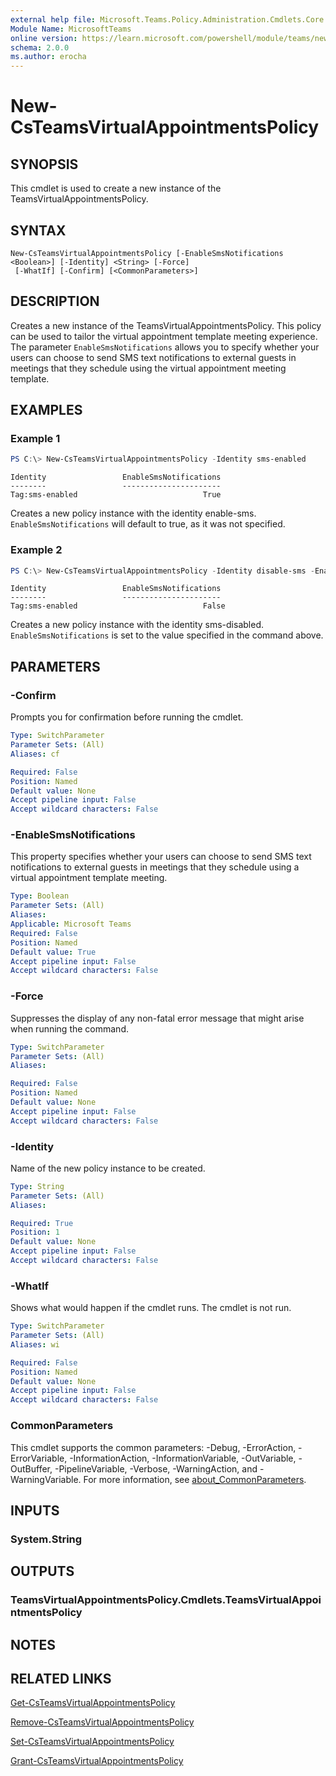 ```yaml
---
external help file: Microsoft.Teams.Policy.Administration.Cmdlets.Core.dll-Help.xml
Module Name: MicrosoftTeams
online version: https://learn.microsoft.com/powershell/module/teams/new-csteamsvirtualappointmentspolicy
schema: 2.0.0
ms.author: erocha
---
```


# New-CsTeamsVirtualAppointmentsPolicy

## SYNOPSIS
This cmdlet is used to create a new instance of the TeamsVirtualAppointmentsPolicy.

## SYNTAX

```
New-CsTeamsVirtualAppointmentsPolicy [-EnableSmsNotifications <Boolean>] [-Identity] <String> [-Force]
 [-WhatIf] [-Confirm] [<CommonParameters>]
```

## DESCRIPTION
Creates a new instance of the TeamsVirtualAppointmentsPolicy. This policy can be used to tailor the virtual appointment template meeting experience. The parameter `EnableSmsNotifications` allows you to specify whether your users can choose to send SMS text notifications to external guests in meetings that they schedule using the virtual appointment meeting template.

## EXAMPLES

### Example 1
```powershell
PS C:\> New-CsTeamsVirtualAppointmentsPolicy -Identity sms-enabled
```
```output
Identity                 EnableSmsNotifications                                                                          
--------                 ----------------------                                                                          
Tag:sms-enabled                            True
```
Creates a new policy instance with the identity enable-sms. `EnableSmsNotifications` will default to true, as it was not specified.

### Example 2
```powershell
PS C:\> New-CsTeamsVirtualAppointmentsPolicy -Identity disable-sms -EnableSmsNotifications $false
```
```output
Identity                 EnableSmsNotifications                                                                          
--------                 ----------------------                                                                          
Tag:sms-enabled                            False
```
Creates a new policy instance with the identity sms-disabled. `EnableSmsNotifications` is set to the value specified in the command above.

## PARAMETERS

### -Confirm
Prompts you for confirmation before running the cmdlet.

```yaml
Type: SwitchParameter
Parameter Sets: (All)
Aliases: cf

Required: False
Position: Named
Default value: None
Accept pipeline input: False
Accept wildcard characters: False
```

### -EnableSmsNotifications
This property specifies whether your users can choose to send SMS text notifications to external guests in meetings that they schedule using a virtual appointment template meeting.

```yaml
Type: Boolean
Parameter Sets: (All)
Aliases:
Applicable: Microsoft Teams
Required: False
Position: Named
Default value: True
Accept pipeline input: False
Accept wildcard characters: False
```

### -Force
Suppresses the display of any non-fatal error message that might arise when running the command.

```yaml
Type: SwitchParameter
Parameter Sets: (All)
Aliases:

Required: False
Position: Named
Default value: None
Accept pipeline input: False
Accept wildcard characters: False
```

### -Identity
Name of the new policy instance to be created.

```yaml
Type: String
Parameter Sets: (All)
Aliases:

Required: True
Position: 1
Default value: None
Accept pipeline input: False
Accept wildcard characters: False
```

### -WhatIf
Shows what would happen if the cmdlet runs.
The cmdlet is not run.

```yaml
Type: SwitchParameter
Parameter Sets: (All)
Aliases: wi

Required: False
Position: Named
Default value: None
Accept pipeline input: False
Accept wildcard characters: False
```

### CommonParameters
This cmdlet supports the common parameters: -Debug, -ErrorAction, -ErrorVariable, -InformationAction, -InformationVariable, -OutVariable, -OutBuffer, -PipelineVariable, -Verbose, -WarningAction, and -WarningVariable. For more information, see [about_CommonParameters](http://go.microsoft.com/fwlink/?LinkID=113216).

## INPUTS

### System.String

## OUTPUTS

### TeamsVirtualAppointmentsPolicy.Cmdlets.TeamsVirtualAppointmentsPolicy

## NOTES

## RELATED LINKS
[Get-CsTeamsVirtualAppointmentsPolicy](Get-CsTeamsVirtualAppointmentsPolicy.md)

[Remove-CsTeamsVirtualAppointmentsPolicy](Remove-CsTeamsVirtualAppointmentsPolicy.md)

[Set-CsTeamsVirtualAppointmentsPolicy](Set-CsTeamsVirtualAppointmentsPolicy.md)

[Grant-CsTeamsVirtualAppointmentsPolicy](Grant-CsTeamsVirtualAppointmentsPolicy.md)
